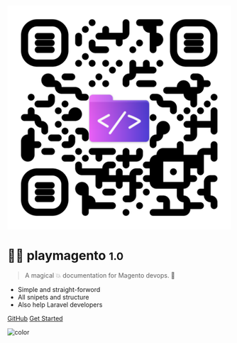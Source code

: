 <!-- _coverpage.md -->

![logo](/_media/logo.svg ':size=20%')

# 🧑‍💻 playmagento <small>1.0</small>

> A magical :collision: documentation for Magento devops. 💯

- Simple and straight-forword
- All snipets and structure
- Also help Laravel developers

[GitHub](https://github.com/bappa2du/playmagento/)
[Get Started](#welcome)

![color](#ffffff)
